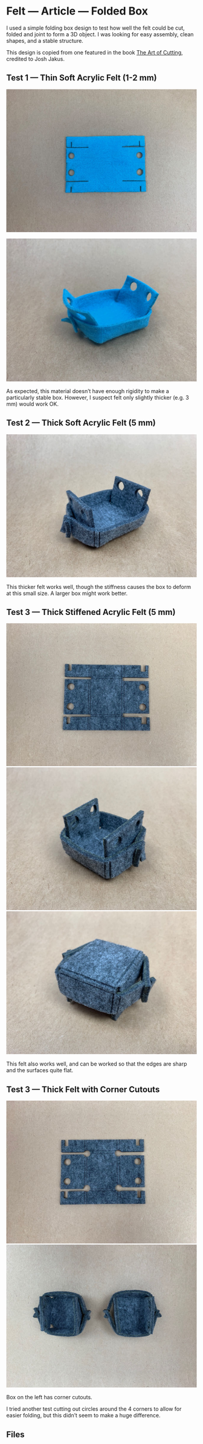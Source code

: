 # Felt — Article — Folded Box
I used a simple folding box design to test how well the felt could be cut, folded and joint to form a 3D object. I was looking for easy assembly, clean shapes, and a stable structure.

This design is copied from one featured in the book [The Art of Cutting](https://www.amazon.co.uk/Art-Cutting-Jean-Charles-Trebbi/dp/8415967152), credited to Josh Jakus. 


## Test 1 — Thin Soft Acrylic Felt (1-2 mm)
![](IMG_2706.jpg)

![](IMG_2709.jpg)

As expected, this material doesn’t have enough rigidity to make a particularly stable box. However, I suspect felt only slightly thicker (e.g. 3 mm) would work OK.



## Test 2 — Thick Soft Acrylic Felt (5 mm) 

![](IMG_2710.jpg)

This thicker felt works well, though the stiffness causes the box to deform at this small size. A larger box might work better.


## Test 3 — Thick Stiffened Acrylic Felt (5 mm) 

![](IMG_2641.jpg)
![](IMG_2642.jpg)
![](IMG_2644.jpg)

This felt also works well, and can be worked so that the edges are sharp and the surfaces quite flat. 


## Test 3 — Thick Felt with Corner Cutouts
![](IMG_2645.jpg)
![](IMG_2647.jpg)

Box on the left has corner cutouts.

I tried another test cutting out circles around the 4 corners to allow for easier folding, but this didn’t seem to make a huge difference.

## Files


